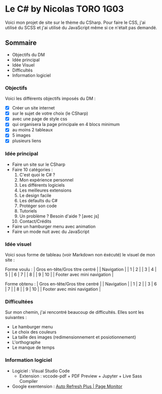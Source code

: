 # Le C# by Nicolas TORO 1G03

Voici mon projet de site sur le thème du CSharp.
Pour faire le CSS, j'ai utilisé du SCSS et j'ai utilisé du JavaScript même si ce n'était pas demandé.

## Sommaire
- Objectifs du DM
- Idée principal
- Idée Visuel
- Difficultés
- Information logiciel

### Objectifs
Voici les différents objectifs imposés du DM :
- [X] Créer un site internet 
- [X] sur le sujet de votre choix (le CSharp)
- [X] avec une page de style css
- [X] qui organisera la page principale en 4 blocs minimum
- [X] au moins 2 tableaux
- [X] 5 images
- [X] plusieurs liens

### Idée principal
- Faire un site sur le CSharp
- Faire 10 catégories :
  1. C'est quoi le C# ?
  2. Mon expérience personnel
  3. Les différents logiciels
  4. Les meilleures extensions
  5. Le design facile
  6. Les défaults du C#
  7. Protéger son code
  8. Tutoriels
  9. Un problème ? Besoin d'aide ? [avec js]
  10. Contact/Crédits
- Faire un hamburger menu avec animation
- Faire un mode nuit avec du JavaScript

### Idée visuel
Voici sous forme de tableau (voir Markdown non éxécuté) le visuel de mon site :

  Forme voulu :
  | Gros en-tête/Gros titre centré |
  |           Navigation           |
  |       1        |       2       |
  |    3    |      4     |    5    |
  |       6        |       7       |
  |                8               |
  |       9        |      10       |
  |  Footer avec mini navigation   |

  Forme obtenu :
  | Gros en-tête/Gros titre centré |
  |           Navigation           |
  |       1        |       2       |
  |    3    |      6     |    7    |
  |                8               |
  |       9        |      10       |
  |  Footer avec mini navigation   |

### Difficultées
Sur mon chemin, j'ai rencontré beaucoup de difficultés. Elles sont les suivantes :
- Le hamburger menu
- Le choix des couleurs
- La taille des images (redimensionnement et posiotionnement)
- L'orthographe
- Le manque de temps
  
### Information logiciel
- Logiciel : Visual Studio Code 
  + Extension : vccode-pdf + PDF Preview + Jupyter + Live Sass Compiler
- Google exentension : [Auto Refresh Plus | Page Monitor](https://chrome.google.com/webstore/detail/auto-refresh-plus-page-mo/hgeljhfekpckiiplhkigfehkdpldcggm/related?hl=fr)